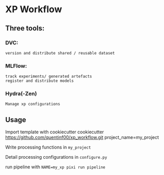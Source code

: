 # XP Workflow

## Three tools:

### DVC:
    version and distribute shared / reusable dataset

### MLFlow:
    track experiments/ generated artefacts
    register and distribute models

### Hydra(-Zen)
    Manage xp configurations

## Usage
Import template with cookiecutter
cookiecutter https://github.com/quentinf00/xp_workflow.git project_name=my_project

Write processing functions in `my_project `

Detail processing configurations in `configure.py`

run pipeline with `NAME=my_xp pixi run pipeline`


